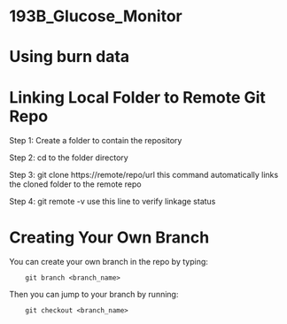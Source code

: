 # 193B_Glucose_Monitor
# Using burn data
# Linking Local Folder to Remote Git Repo
Step 1: Create a folder to contain the repository

Step 2: cd to the folder directory

Step 3: git clone https://remote/repo/url
        this command automatically links the cloned folder to 
        the remote repo

Step 4: git remote -v
        use this line to verify linkage status
        
# Creating Your Own Branch
You can create your own branch in the repo by typing: 

        git branch <branch_name>
        
Then you can jump to your branch by running:

        git checkout <branch_name>


# 
